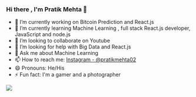 ### Hi there , I'm Pratik Mehta 👋

- 🔭 I’m currently working on Bitcoin Prediction and React.js
- 🌱 I’m currently learning Machine Learning , full stack React.js developer, JavaScript and node.js
- 👯 I’m looking to collaborate on Youtube
- 🤔 I’m looking for help with Big Data and React.js
- 💬 Ask me about Machine Learning
- 📫 How to reach me: [Instagram - @pratikmehta02](https://www.instagram.com/pratikmehta02)
- 😄 Pronouns: He/His
- ⚡ Fun fact: I'm a gamer and a photographer

<img src="https://github-readme-stats.vercel.app/api?username=Pratik02071998&&show_icons=true&title_color=ffffff&icon_color=bb2acf&text_color=daf7dc&bg_color=191919">

